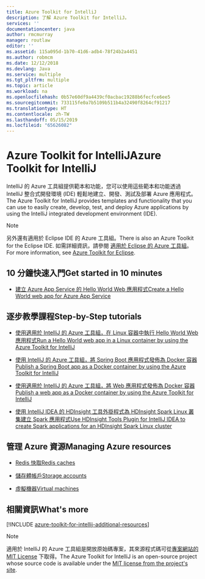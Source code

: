 ```yaml
---
title: Azure Toolkit for IntelliJ
description: 了解 Azure Toolkit for IntelliJ。
services: ''
documentationcenter: java
author: rmcmurray
manager: routlaw
editor: ''
ms.assetid: 115a095d-1b70-41d6-adb4-78f24b2a4451
ms.author: robmcm
ms.date: 12/12/2018
ms.devlang: Java
ms.service: multiple
ms.tgt_pltfrm: multiple
ms.topic: article
ms.workload: na
ms.openlocfilehash: 0b57e60df9a4439cf0acbac19288b6fecfce6ee5
ms.sourcegitcommit: 733115fe0a7b5109b511b4a32490f8264cf91217
ms.translationtype: HT
ms.contentlocale: zh-TW
ms.lasthandoff: 05/15/2019
ms.locfileid: "65626082"
---
```

# <a name="azure-toolkit-for-intellij"></a><span data-ttu-id="2b23b-103">Azure Toolkit for IntelliJ</span><span class="sxs-lookup"><span data-stu-id="2b23b-103">Azure Toolkit for IntelliJ</span></span>

<span data-ttu-id="2b23b-104">IntelliJ 的 Azure 工具組提供範本和功能，您可以使用這些範本和功能透過 IntelliJ 整合式開發環境 (IDE) 輕鬆地建立、開發、測試及部署 Azure 應用程式。</span><span class="sxs-lookup"><span data-stu-id="2b23b-104">The Azure Toolkit for IntelliJ provides templates and functionality that you can use to easily create, develop, test, and deploy Azure applications by using the IntelliJ integrated development environment (IDE).</span></span>

> [!NOTE]
> 
> <span data-ttu-id="2b23b-105">另外還有適用於 Eclipse IDE 的 Azure 工具組。</span><span class="sxs-lookup"><span data-stu-id="2b23b-105">There is also an Azure Toolkit for the Eclipse IDE.</span></span> <span data-ttu-id="2b23b-106">如需詳細資訊，請參閱 [適用於 Eclipse 的 Azure 工具組](../eclipse/azure-toolkit-for-eclipse.md)。</span><span class="sxs-lookup"><span data-stu-id="2b23b-106">For more information, see [Azure Toolkit for Eclipse](../eclipse/azure-toolkit-for-eclipse.md).</span></span>
> 

## <a name="get-started-in-10-minutes"></a><span data-ttu-id="2b23b-107">10 分鐘快速入門</span><span class="sxs-lookup"><span data-stu-id="2b23b-107">Get started in 10 minutes</span></span>

* [<span data-ttu-id="2b23b-108">建立 Azure App Service 的 Hello World Web 應用程式</span><span class="sxs-lookup"><span data-stu-id="2b23b-108">Create a Hello World web app for Azure App Service</span></span>](azure-toolkit-for-intellij-create-hello-world-web-app.md)

## <a name="step-by-step-tutorials"></a><span data-ttu-id="2b23b-109">逐步教學課程</span><span class="sxs-lookup"><span data-stu-id="2b23b-109">Step-by-Step tutorials</span></span>

* [<span data-ttu-id="2b23b-110">使用適用於 IntelliJ 的 Azure 工具組，在 Linux 容器中執行 Hello World Web 應用程式</span><span class="sxs-lookup"><span data-stu-id="2b23b-110">Run a Hello World web app in a Linux container by using the Azure Toolkit for IntelliJ</span></span>](azure-toolkit-for-intellij-hello-world-web-app-linux.md)

* [<span data-ttu-id="2b23b-111">使用 IntelliJ 的 Azure 工具組，將 Spring Boot 應用程式發佈為 Docker 容器</span><span class="sxs-lookup"><span data-stu-id="2b23b-111">Publish a Spring Boot app as a Docker container by using the Azure Toolkit for IntelliJ</span></span>](azure-toolkit-for-intellij-publish-spring-boot-docker-app.md)

* [<span data-ttu-id="2b23b-112">使用適用於 IntelliJ 的 Azure 工具組，將 Web 應用程式發佈為 Docker 容器</span><span class="sxs-lookup"><span data-stu-id="2b23b-112">Publish a web app as a Docker container by using the Azure Toolkit for IntelliJ</span></span>](azure-toolkit-for-intellij-publish-as-docker-container.md)

* [<span data-ttu-id="2b23b-113">使用 IntelliJ IDEA 的 HDInsight 工具外掛程式為 HDInsight Spark Linux 叢集建立 Spark 應用程式</span><span class="sxs-lookup"><span data-stu-id="2b23b-113">Use HDInsight Tools Plugin for IntelliJ IDEA to create Spark applications for an HDInsight Spark Linux cluster</span></span>](/azure/hdinsight/hdinsight-apache-spark-intellij-tool-plugin)

## <a name="managing-azure-resources"></a><span data-ttu-id="2b23b-114">管理 Azure 資源</span><span class="sxs-lookup"><span data-stu-id="2b23b-114">Managing Azure resources</span></span>

* [<span data-ttu-id="2b23b-115">Redis 快取</span><span class="sxs-lookup"><span data-stu-id="2b23b-115">Redis caches</span></span>](azure-toolkit-for-intellij-managing-redis-caches-using-azure-explorer.md)

* [<span data-ttu-id="2b23b-116">儲存體帳戶</span><span class="sxs-lookup"><span data-stu-id="2b23b-116">Storage accounts</span></span>](azure-toolkit-for-intellij-managing-virtual-machines-using-azure-explorer.md)

* [<span data-ttu-id="2b23b-117">虛擬機器</span><span class="sxs-lookup"><span data-stu-id="2b23b-117">Virtual machines</span></span>](azure-toolkit-for-intellij-managing-storage-accounts-using-azure-explorer.md)

## <a name="whats-more"></a><span data-ttu-id="2b23b-118">相關資訊</span><span class="sxs-lookup"><span data-stu-id="2b23b-118">What's more</span></span>

[!INCLUDE [azure-toolkit-for-intellij-additional-resources](../includes/azure-toolkit-for-intellij-additional-resources.md)]
> [!NOTE]
> 
> <span data-ttu-id="2b23b-119">適用於 IntelliJ 的 Azure 工具組是開放原始碼專案，其來源程式碼可從[專案網站的 MIT License](https://github.com/microsoft/azure-tools-for-java) 下取得。</span><span class="sxs-lookup"><span data-stu-id="2b23b-119">The Azure Toolkit for IntelliJ is an open-source project whose source code is available under the [MIT license from the project's site](https://github.com/microsoft/azure-tools-for-java).</span></span>
> 
